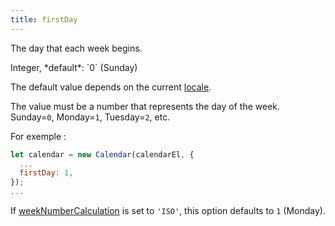 ```yaml
---
title: firstDay
---
```


The day that each week begins.

<div class='spec' markdown='1'>
Integer, *default*: `0` (Sunday)
</div>

The default value depends on the current [locale](locale).

The value must be a number that represents the day of the week.
Sunday=`0`, Monday=`1`, Tuesday=`2`, etc.

For exemple : 

```js
let calendar = new Calendar(calendarEl, {
  ...
  firstDay: 1,
});
...
```

If [weekNumberCalculation](weekNumberCalculation) is set to `'ISO'`, this option defaults to `1` (Monday).
